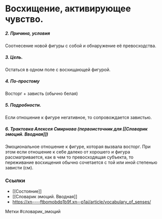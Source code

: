 


#  Восхищение, активирующее чувство.

##### 2. Причина, условия
Соотнесение новой фигуры с собой и обнаружение её превосходства. 

##### 3. Цель.
Остаться в одном поле с восхищающей фигурой.

##### 4. По-простому
Восторг + зависть (обычно белая)

##### 5. Подробности.
Если отношение к фигуре негативное, то сопровождается завистью.

##### 6. Трактовка Алексея Смирнова (первоисточник для [[Словарик эмоций. Вводная]])
Эмоциональное отношение к фигуре, которая вызвала восторг. При этом если отношение к себе далеко от хорошего и фигура рассматривается, как в чем то превосходящая субъекта, то переживание восхищения обычно сочетается с той или иной степенью зависти (см).


### Ссылки
- [[Состояние]]
- [[Словарик эмоций. Вводная]]
- https://xn----ftbomobdq1b9f.xn--p1ai/article/vocabulary_of_senses/


Метки #словарик_эмоций 


